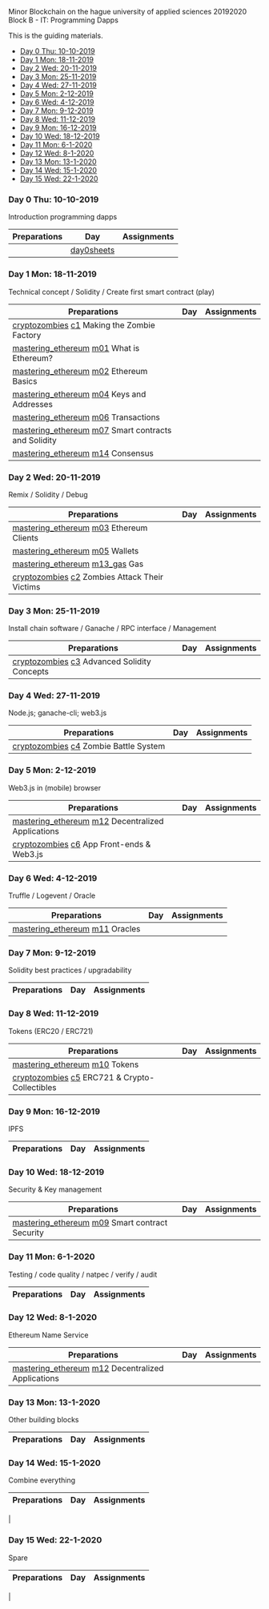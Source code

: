 Minor Blockchain on the hague university of applied sciences 20192020 Block B - IT: Programming Dapps

This is the guiding materials.

- [Day 0 Thu: 10-10-2019](#day-0-thu-10-10-2019)
- [Day 1 Mon: 18-11-2019](#day-1-mon-18-11-2019)
- [Day 2 Wed: 20-11-2019](#day-2-wed-20-11-2019)
- [Day 3 Mon: 25-11-2019](#day-3-mon-25-11-2019)
- [Day 4 Wed: 27-11-2019](#day-4-wed-27-11-2019)
- [Day 5 Mon: 2-12-2019](#day-5-mon-2-12-2019)
- [Day 6 Wed: 4-12-2019](#day-6-wed-4-12-2019)
- [Day 7 Mon: 9-12-2019](#day-7-mon-9-12-2019)
- [Day 8 Wed: 11-12-2019](#day-8-wed-11-12-2019)
- [Day 9 Mon: 16-12-2019](#day-9-mon-16-12-2019)
- [Day 10 Wed: 18-12-2019](#day-10-wed-18-12-2019)
- [Day 11 Mon: 6-1-2020](#day-11-mon-6-1-2020)
- [Day 12 Wed: 8-1-2020](#day-12-wed-8-1-2020)
- [Day 13 Mon: 13-1-2020](#day-13-mon-13-1-2020)
- [Day 14 Wed: 15-1-2020](#day-14-wed-15-1-2020)
- [Day 15 Wed: 22-1-2020](#day-15-wed-22-1-2020)


### Day 0 Thu: 10-10-2019

Introduction programming dapps

| Preparations   | Day           | Assignments 
| -----------    | ----------    | ---------
|                | [day0sheets]  |

[day0sheets]: http://ipfs.io/ipfs/QmX7b2nTkzwpBrTk1DM9KmJXLEaPZXQjpLqrZnVymN6jKh

### Day 1 Mon: 18-11-2019

Technical concept / Solidity / Create first smart contract (play)

| Preparations                                               | Day         | Assignments
| -----------                                                | ----------  | -------------
| [cryptozombies] [c1] Making the Zombie Factory             | <sheets>    | 
| [mastering_ethereum] [m01] What is Ethereum?
| [mastering_ethereum] [m02] Ethereum Basics
| [mastering_ethereum] [m04] Keys and Addresses
| [mastering_ethereum] [m06] Transactions
| [mastering_ethereum] [m07] Smart contracts and Solidity
| [mastering_ethereum] [m14] Consensus



### Day 2 Wed: 20-11-2019

Remix / Solidity / Debug

| Preparations                                               | Day         | Assignments
| -----------                                                | ----------  | -------------
| [mastering_ethereum] [m03] Ethereum Clients
| [mastering_ethereum] [m05] Wallets
| [mastering_ethereum] [m13_gas] Gas
| [cryptozombies] [c2] Zombies Attack Their Victims




### Day 3 Mon: 25-11-2019

Install chain software / Ganache / RPC interface / Management

| Preparations                                               | Day         | Assignments
| -----------                                                | ----------  | -------------
| [cryptozombies] [c3] Advanced Solidity Concepts


### Day 4 Wed: 27-11-2019

Node.js; ganache-cli; web3.js

| Preparations                                               | Day         | Assignments
| -----------                                                | ----------  | -------------
| [cryptozombies] [c4] Zombie Battle System



### Day 5 Mon: 2-12-2019

Web3.js in (mobile) browser

| Preparations                                               | Day         | Assignments
| -----------                                                | ----------  | -------------
| [mastering_ethereum] [m12] Decentralized Applications
| [cryptozombies] [c6] App Front-ends & Web3.js


### Day 6 Wed: 4-12-2019

Truffle / Logevent / Oracle

| Preparations                                               | Day         | Assignments
| -----------                                                | ----------  | -------------
| [mastering_ethereum] [m11] Oracles

### Day 7 Mon: 9-12-2019

Solidity best practices / upgradability

| Preparations                                               | Day         | Assignments
| -----------                                                | ----------  | -------------


### Day 8 Wed: 11-12-2019

Tokens (ERC20 / ERC721)

| Preparations                                               | Day         | Assignments
| -----------                                                | ----------  | -------------
| [mastering_ethereum] [m10] Tokens
| [cryptozombies] [c5] ERC721 &  Crypto-Collectibles

### Day 9 Mon: 16-12-2019

IPFS

| Preparations                                               | Day         | Assignments
| -----------                                                | ----------  | -------------

### Day 10 Wed: 18-12-2019

Security & Key management

| Preparations                                               | Day         | Assignments
| -----------                                                | ----------  | -------------
| [mastering_ethereum] [m09] Smart contract Security

### Day 11 Mon: 6-1-2020

Testing / code quality / natpec / verify / audit

| Preparations                                               | Day         | Assignments
| -----------                                                | ----------  | -------------

### Day 12 Wed: 8-1-2020

Ethereum Name Service

| Preparations                                               | Day         | Assignments
| -----------                                                | ----------  | -------------
| [mastering_ethereum] [m12] Decentralized Applications

### Day 13 Mon: 13-1-2020

Other building blocks

| Preparations                                               | Day         | Assignments
| -----------                                                | ----------  | -------------

### Day 14 Wed: 15-1-2020

Combine everything

| Preparations                                               | Day         | Assignments
| -----------                                                | ----------  | -------------
|

### Day 15 Wed: 22-1-2020

Spare

| Preparations                                               | Day         | Assignments
| -----------                                                | ----------  | -------------
|


[mastering_ethereum]:   https://github.com/ethereumbook/ethereumbook/blob/develop/book.asciidoc
[m01]:                   https://github.com/ethereumbook/ethereumbook/tree/develop/01what-is.asciidoc
[m02]:                   https://github.com/ethereumbook/ethereumbook/tree/develop/02intro.asciidoc
[m03]:                   https://github.com/ethereumbook/ethereumbook/tree/develop/03clients.asciidoc
[m04]:                   https://github.com/ethereumbook/ethereumbook/tree/develop/04keys-addresses.asciidoc
[m05]:                   https://github.com/ethereumbook/ethereumbook/tree/develop/05wallets.asciidoc
[m06]:                   https://github.com/ethereumbook/ethereumbook/tree/develop/06transactions.asciidoc
[m07]:                   https://github.com/ethereumbook/ethereumbook/tree/develop/07smart-contracts-solidity.asciidoc
[m08]:                   https://github.com/ethereumbook/ethereumbook/tree/develop/08smart-contracts-vyper.asciidoc
[m09]:                   https://github.com/ethereumbook/ethereumbook/tree/develop/09smart-contracts-security.asciidoc
[m10]:                   https://github.com/ethereumbook/ethereumbook/tree/develop/10tokens.asciidoc
[m11]:                   https://github.com/ethereumbook/ethereumbook/tree/develop/11oracles.asciidoc
[m12]:                   https://github.com/ethereumbook/ethereumbook/tree/develop/12dapps.asciidoc
[m13_gas]:               https://github.com/ethereumbook/ethereumbook/blob/develop/13evm.asciidoc#turing-completeness-and-gas
[m14]:                   https://github.com/ethereumbook/ethereumbook/tree/develop/14consensus.asciidoc

[cryptozombies]: https://cryptozombies.io/en/course/
[c1]:            https://cryptozombies.io/en/lesson/1/chapter/1
[c2]:            https://cryptozombies.io/en/lesson/2/chapter/1
[c3]:            https://cryptozombies.io/en/lesson/3/chapter/1
[c4]:            https://cryptozombies.io/en/lesson/4/chapter/1
[c5]:            https://cryptozombies.io/en/lesson/5/chapter/1
[c6]:            https://cryptozombies.io/en/lesson/6/chapter/1
